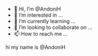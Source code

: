 - 👋 Hi, I’m @AndoniH
- 👀 I’m interested in ...
- 🌱 I’m currently learning ...
- 💞️ I’m looking to collaborate on ...
- 📫 How to reach me ...

<!---
AndoniH/AndoniH is a ✨ special ✨ repository because its `README.md` (this file) appears on your GitHub profile.
You can click the Preview link to take a look at your changes.
--->

hi my name is @AndoniH
